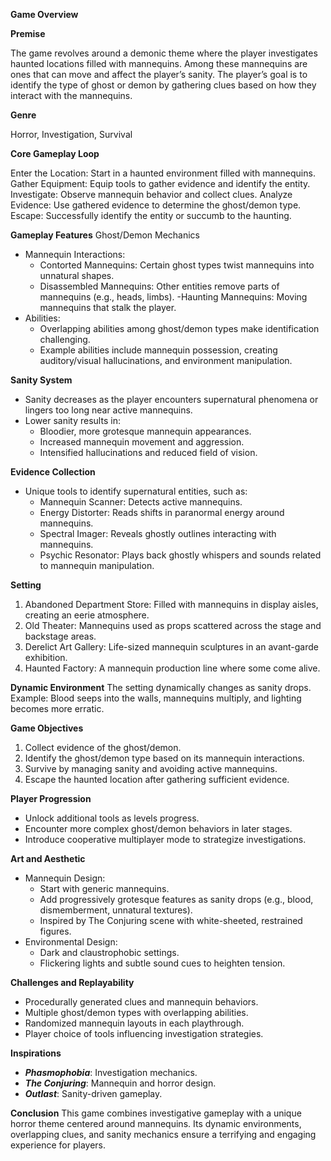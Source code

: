 **Game Overview**

**Premise**

The game revolves around a demonic theme where the player investigates haunted locations filled with mannequins. Among these mannequins are ones that can move and affect the player’s sanity. The player’s goal is to identify the type of ghost or demon by gathering clues based on how they interact with the mannequins.

**Genre**

Horror, Investigation, Survival

**Core Gameplay Loop**

Enter the Location: Start in a haunted environment filled with mannequins.
Gather Equipment: Equip tools to gather evidence and identify the entity.
Investigate: Observe mannequin behavior and collect clues.
Analyze Evidence: Use gathered evidence to determine the ghost/demon type.
Escape: Successfully identify the entity or succumb to the haunting.

**Gameplay Features**
Ghost/Demon Mechanics
  - Mannequin Interactions:
    - Contorted Mannequins: Certain ghost types twist mannequins into unnatural shapes.
    - Disassembled Mannequins: Other entities remove parts of mannequins (e.g., heads, limbs).
    -Haunting Mannequins: Moving mannequins that stalk the player.
  - Abilities:
    - Overlapping abilities among ghost/demon types make identification challenging.
    - Example abilities include mannequin possession, creating auditory/visual hallucinations, and environment manipulation.

**Sanity System**
- Sanity decreases as the player encounters supernatural phenomena or lingers too long near active mannequins.
- Lower sanity results in:
    - Bloodier, more grotesque mannequin appearances.
    - Increased mannequin movement and aggression.
    - Intensified hallucinations and reduced field of vision.

**Evidence Collection**
- Unique tools to identify supernatural entities, such as:
    - Mannequin Scanner: Detects active mannequins.
    - Energy Distorter: Reads shifts in paranormal energy around mannequins.
    - Spectral Imager: Reveals ghostly outlines interacting with mannequins.
    - Psychic Resonator: Plays back ghostly whispers and sounds related to mannequin manipulation.

**Setting**
1. Abandoned Department Store: Filled with mannequins in display aisles, creating an eerie atmosphere.
2. Old Theater: Mannequins used as props scattered across the stage and backstage areas.
3. Derelict Art Gallery: Life-sized mannequin sculptures in an avant-garde exhibition.
4. Haunted Factory: A mannequin production line where some come alive.

**Dynamic Environment**
The setting dynamically changes as sanity drops. Example: Blood seeps into the walls, mannequins multiply, and lighting becomes more erratic.

**Game Objectives**
  1. Collect evidence of the ghost/demon.
  2. Identify the ghost/demon type based on its mannequin interactions.
  3. Survive by managing sanity and avoiding active mannequins.
  4. Escape the haunted location after gathering sufficient evidence.

**Player Progression**
  - Unlock additional tools as levels progress.
  - Encounter more complex ghost/demon behaviors in later stages.
  - Introduce cooperative multiplayer mode to strategize investigations.

**Art and Aesthetic**

  - Mannequin Design:
    - Start with generic mannequins.
    - Add progressively grotesque features as sanity drops (e.g., blood, dismemberment, unnatural textures).
    - Inspired by The Conjuring scene with white-sheeted, restrained figures.
  - Environmental Design:
    - Dark and claustrophobic settings.
    - Flickering lights and subtle sound cues to heighten tension.

**Challenges and Replayability**
  - Procedurally generated clues and mannequin behaviors.
  - Multiple ghost/demon types with overlapping abilities.
  - Randomized mannequin layouts in each playthrough.
  - Player choice of tools influencing investigation strategies.

**Inspirations**
  - **_Phasmophobia_**: Investigation mechanics.
  - **_The Conjuring_**: Mannequin and horror design.
  - **_Outlast_**: Sanity-driven gameplay.

**Conclusion**
This game combines investigative gameplay with a unique horror theme centered around mannequins. Its dynamic environments, overlapping clues, and sanity mechanics ensure a terrifying and engaging experience for players.
